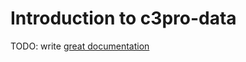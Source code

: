 # Introduction to c3pro-data

TODO: write [great documentation](http://jacobian.org/writing/great-documentation/what-to-write/)
